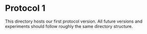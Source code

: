 # Protocol 1

This directory hosts our first protocol version. All future versions and experiments should follow roughly the same directory structure.
